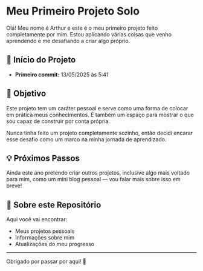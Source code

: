 # Meu Primeiro Projeto Solo

Olá! Meu nome é Arthur e este é o meu primeiro projeto feito completamente por mim. Estou aplicando várias coisas que venho aprendendo e me desafiando a criar algo próprio.

## 📅 Início do Projeto

- **Primeiro commit:** 13/05/2025 às 5:41

## 🎯 Objetivo

Este projeto tem um caráter pessoal e serve como uma forma de colocar em prática meus conhecimentos. É também um espaço para mostrar o que sou capaz de construir por conta própria.

Nunca tinha feito um projeto completamente sozinho, então decidi encarar esse desafio como um marco na minha jornada de aprendizado.

## 💡 Próximos Passos

Ainda este ano pretendo criar outros projetos, inclusive algo mais voltado para mim, como um mini blog pessoal — vou falar mais sobre isso em breve!

## 📁 Sobre este Repositório

Aqui você vai encontrar:
- Meus projetos pessoais
- Informações sobre mim
- Atualizações do meu progresso

---

Obrigado por passar por aqui! 🚀
